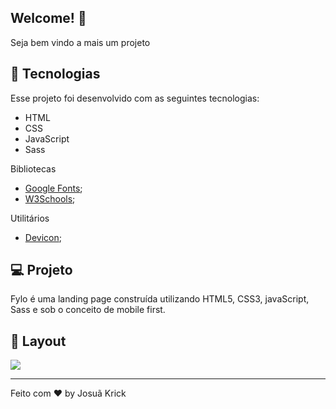 
## Welcome! 👋

Seja bem vindo a mais um projeto

## 🚀 Tecnologias

Esse projeto foi desenvolvido com as seguintes tecnologias:

- HTML
- CSS
- JavaScript
- Sass

Bibliotecas

- [Google Fonts](https://fonts.google.com/);
- [W3Schools](https://www.w3schools.com/);

Utilitários

- [Devicon](https://devicon.dev/);

## 💻 Projeto

Fylo é uma landing page construída utilizando HTML5, CSS3, javaScript, Sass e sob o conceito de mobile first.

## 🔖 Layout

<img src="https://res.cloudinary.com/dz209s6jk/image/upload/q_auto:good,w_900/Challenges/dljq5wd6tj1r8hjulezy.jpg">



---

Feito com ♥ by Josuã Krick

